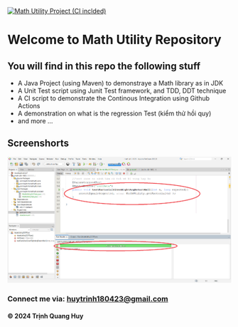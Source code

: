 [![Math Utility Project (CI inclded)](https://github.com/quanhuy180423/math-ultil-1805/actions/workflows/maven.yml/badge.svg)](https://github.com/quanhuy180423/math-ultil-1805/actions/workflows/maven.yml)

# Welcome to Math Utility Repository

## You will find in this repo the following stuff

- A Java Project (using Maven) to demonstraye a Math library as in JDK
- A Unit Test script using Junit Test framework, and TDD, DDT technique
- A CI script to demonstrate the Continous Integration using Github Actions
- A demonstration on what is the regression Test (kiểm thử hồi quy)
- and more ...

## Screenshorts

![Srource code and test script](https://github.com/quanhuy180423/math-ultil-1805/blob/main/screenshorts/SourceCodeAndUnitTest.png)

### Connect me via: huytrinh180423@gmail.com

#### &#169; 2024 Trịnh Quang Huy
